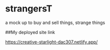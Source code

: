 # strangersT
a mock up to buy and sell things, strange things



##My deployed site link

https://creative-starlight-dac307.netlify.app/
